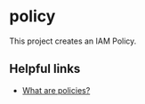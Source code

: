 # policy

This project creates an IAM Policy.

## Helpful links

- [What are policies?][1]

[1]: https://docs.aws.amazon.com/robomaker/latest/dg/auth_access_what-are-policies.html